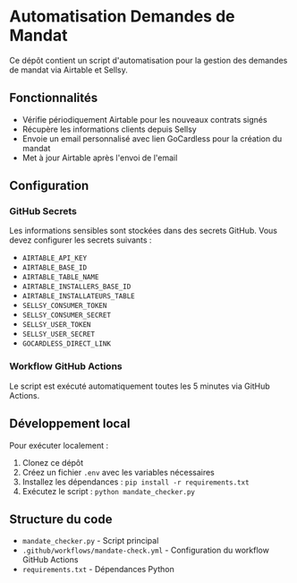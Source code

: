 # Automatisation Demandes de Mandat

Ce dépôt contient un script d'automatisation pour la gestion des demandes de mandat via Airtable et Sellsy.

## Fonctionnalités

- Vérifie périodiquement Airtable pour les nouveaux contrats signés
- Récupère les informations clients depuis Sellsy
- Envoie un email personnalisé avec lien GoCardless pour la création du mandat
- Met à jour Airtable après l'envoi de l'email

## Configuration

### GitHub Secrets

Les informations sensibles sont stockées dans des secrets GitHub. Vous devez configurer les secrets suivants :

- `AIRTABLE_API_KEY`
- `AIRTABLE_BASE_ID`
- `AIRTABLE_TABLE_NAME` 
- `AIRTABLE_INSTALLERS_BASE_ID`
- `AIRTABLE_INSTALLATEURS_TABLE`
- `SELLSY_CONSUMER_TOKEN`
- `SELLSY_CONSUMER_SECRET`
- `SELLSY_USER_TOKEN`
- `SELLSY_USER_SECRET`
- `GOCARDLESS_DIRECT_LINK`

### Workflow GitHub Actions

Le script est exécuté automatiquement toutes les 5 minutes via GitHub Actions.

## Développement local

Pour exécuter localement :

1. Clonez ce dépôt
2. Créez un fichier `.env` avec les variables nécessaires
3. Installez les dépendances : `pip install -r requirements.txt`
4. Exécutez le script : `python mandate_checker.py`

## Structure du code

- `mandate_checker.py` - Script principal
- `.github/workflows/mandate-check.yml` - Configuration du workflow GitHub Actions
- `requirements.txt` - Dépendances Python
